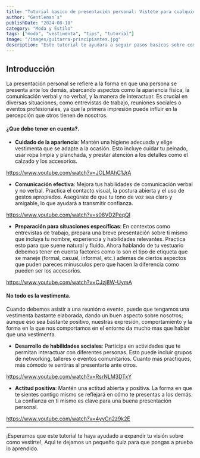 ```yaml
---
title: "Tutorial basico de presentación personal: Vistete para cualquier ocasión"
author: "Gentleman´s"
publishDate: "2024-08-18"
category: "Moda y Estilo"
tags: ["moda", "vestimenta", "tips", "tutorial"]
image: "/images/guitarra-principiantes.jpg"
description: "Este tutorial te ayudara a seguir pasos basicos sobre como combinar tus prendas favoritas y vestirte para cualquier ocasión. "
---
```


## Introducción

La presentación personal se refiere a la forma en que una persona se presenta ante los demás, abarcando aspectos como la apariencia física, la comunicación verbal y no verbal, y la manera de interactuar. Es crucial en diversas situaciones, como entrevistas de trabajo, reuniones sociales o eventos profesionales, ya que la primera impresión puede influir en la percepción que otros tienen de nosotros. 

#### ¿Que debo tener en cuenta?.


- **Cuidado de la apariencia**: Mantén una higiene adecuada y elige vestimenta que se adapte a la ocasión. Esto incluye cuidar tu peinado, usar ropa limpia y planchada, y prestar atención a los detalles como el calzado y los accesorios. 

https://www.youtube.com/watch?v=JOLMAhC1JrA

- **Comunicación efectiva**: Mejora tus habilidades de comunicación verbal y no verbal. Practica el contacto visual, la postura abierta y el uso de gestos apropiados. Asegúrate de que tu tono de voz sea claro y amigable, lo que ayudará a transmitir confianza. 

https://www.youtube.com/watch?v=s08VD2PeqQI

- **Preparación para situaciones específicas**: En contextos como entrevistas de trabajo, prepara una breve presentación sobre ti mismo que incluya tu nombre, experiencia y habilidades relevantes. Practica esto para que suene natural y fluido.
Ahora hablando de tu vestuario debemos tener en cuenta factores como lo son el tipo de etiqueta que se maneje (formal, casual, informal, etc.) ademas de ciertos aspectos que puden pareces minusculos pero que hacen la diferencia como pueden ser los accesorios.

https://www.youtube.com/watch?v=CJzj8W-UymA


#### No todo es la vestimenta.

Cuando debemos asistir a una reunión o evento, puede que tengamos una vestimenta bastante elaborada, dando un buen aspecto sobre nosotros; aunque eso sea bastante positivo, nuestras expresión, comportamiento y la forma en la que nos comportamos en el entorno da mucho mas que hablar que una vestimenta.


- **Desarrollo de habilidades sociales**: Participa en actividades que te permitan interactuar con diferentes personas. Esto puede incluir grupos de networking, talleres o eventos comunitarios. Cuanto más practiques, más cómodo te sentirás al presentarte ante otros. 

https://www.youtube.com/watch?v=RsrNLM3DTxY

- **Actitud positiva**: Mantén una actitud abierta y positiva. La forma en que te sientes contigo mismo se reflejará en cómo te presentas a los demás. La confianza en ti mismo es clave para una buena presentación personal. 

https://www.youtube.com/watch?v=4yvCn2z9k2E

---

¡Esperamos que este tutorial te haya ayudado a expandir tu visión sobre como vestirte!, Aqui te dejamos un pequeño quiz para que pongas a prueba lo aprendido.
